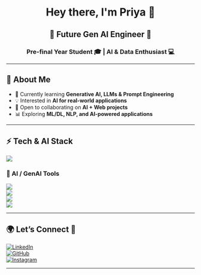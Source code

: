 <h1 align="center">Hey there, I'm Priya 👋</h1>
<h2 align="center">🤖 Future Gen AI Engineer 🚀</h2>
<h3 align="center">Pre-final Year Student 🎓 | AI & Data Enthusiast 💻</h3>

---

## 🔮 About Me
- 🌱 Currently learning **Generative AI, LLMs & Prompt Engineering**
- 💡 Interested in **AI for real-world applications**
- 🤝 Open to collaborating on **AI + Web projects**
- 📊 Exploring **ML/DL, NLP, and AI-powered applications**

---

## ⚡ Tech & AI Stack
<p>
  <a href="https://skillicons.dev">
    <img src="https://skillicons.dev/icons?i=python,java,html,css,mysql" /><br>
  </a>
</p>

### 🧠 AI / GenAI Tools
<p>
  <img src="https://img.shields.io/badge/Generative%20AI-OpenAI%20|%20Gemini%20|%20Claude-blueviolet?style=for-the-badge" /><br>
  <img src="https://img.shields.io/badge/Frameworks-LangChain%20|%20Transformers%20|%20PyTorch%20|%20TensorFlow-orange?style=for-the-badge" /><br>
  <img src="https://img.shields.io/badge/Vector%20DBs-FAISS%20|%20Pinecone%20|%20Chroma-green?style=for-the-badge" /><br>
  <img src="https://img.shields.io/badge/Extras-Streamlit%20|%20Flask%20|%20FastAPI-yellow?style=for-the-badge" />
</p>

---

## 🌍 Let’s Connect 🤝
[![LinkedIn](https://skillicons.dev/icons?i=linkedin)](https://www.linkedin.com/in/priya-parthasarthi-a5429b257)  
[![GitHub](https://skillicons.dev/icons?i=github)](https://github.com/PriyaP15)  
[![Instagram](https://skillicons.dev/icons?i=instagram)](https://www.instagram.com)  

---

<!--
✨ This README highlights my AI/GenAI journey.  
I love building projects that combine **AI + Creativity + Real-world Problem Solving**.  
-->
